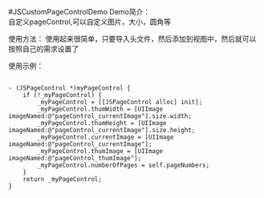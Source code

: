 #JSCustomPageControlDemo
Demo简介：  
自定义pageControl,可以自定义图片，大小，圆角等  
  
使用方法：
使用起来很简单，只要导入头文件，然后添加到视图中，然后就可以按照自己的需求设置了  
  
使用示例：  
<pre>
<code>  
- (JSPageControl *)myPageControl {
    if (!_myPageControl) {
        _myPageControl = [[JSPageControl alloc] init];
        _myPageControl.thumWidth = [UIImage imageNamed:@"pageControl_currentImage"].size.width;
        _myPageControl.thumHeight = [UIImage imageNamed:@"pageControl_currentImage"].size.height;
        _myPageControl.currentImage = [UIImage imageNamed:@"pageControl_currentImage"];
        _myPageControl.thumImage = [UIImage imageNamed:@"pageControl_thumImage"];
        _myPageControl.numberOfPages = self.pageNumbers;
    }
    return _myPageControl;
}
</code>
</pre>